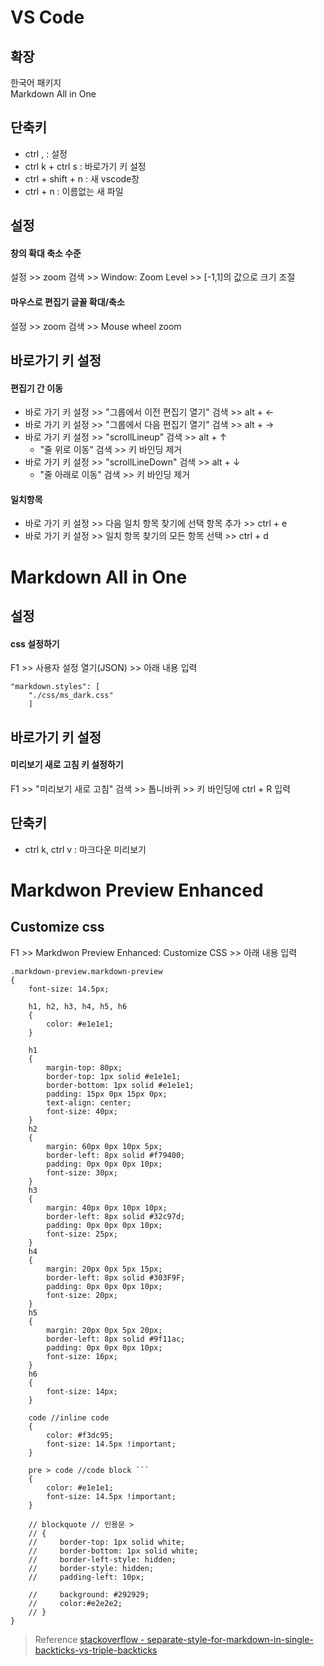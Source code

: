 # VS Code
## 확장
한국어 패키지  
Markdown All in One

## 단축키
* ctrl , : 설정
* ctrl k + ctrl s : 바로가기 키 설정 
* ctrl + shift + n : 새 vscode창
* ctrl + n : 이름없는 새 파일

## 설정
#### 창의 확대 축소 수준  
설정 >> zoom 검색 >> Window: Zoom Level >> [-1,1]의 값으로 크기 조절

#### 마우스로 편집기 글꼴 확대/축소  
설정 >> zoom 검색 >> Mouse wheel zoom

## 바로가기 키 설정
#### 편집기 간 이동  
* 바로 가기 키 설정 >> "그룹에서 이전 편집기 열기" 검색 >> alt + $\leftarrow$   
* 바로 가기 키 설정 >> "그룹에서 다음 편집기 열기" 검색 >> alt + $\rightarrow$ 
* 바로 가기 키 설정 >> "scrollLineup" 검색 >> alt + $\uparrow$ 
  * "줄 위로 이동" 검색 >> 키 바인딩 제거
* 바로 가기 키 설정 >> "scrollLineDown" 검색 >> alt + $\downarrow$ 
  * "줄 아래로 이동" 검색 >> 키 바인딩 제거

#### 일치항목
* 바로 가기 키 설정 >> 다음 일치 항목 찾기에 선택 항목 추가 >> ctrl + e  
* 바로 가기 키 설정 >> 일치 항목 찾기의 모든 항목 선택 >> ctrl + d  

# Markdown All in One
## 설정
#### css 설정하기
F1 >> 사용자 설정 열기(JSON) >> 아래 내용 입력
```
"markdown.styles": [
    "./css/ms_dark.css"
    ]
```

## 바로가기 키 설정
#### 미리보기 새로 고침 키 설정하기  
F1 >> "미리보기 새로 고침" 검색 >> 톱니바퀴 >> 키 바인딩에 ctrl + R 입력

## 단축키
* ctrl k, ctrl v : 마크다운 미리보기

# Markdwon Preview Enhanced

## Customize css
F1 >> Markdwon Preview Enhanced: Customize CSS >> 아래 내용 입력
```
.markdown-preview.markdown-preview 
{
    font-size: 14.5px;     

    h1, h2, h3, h4, h5, h6 
    {        
        color: #e1e1e1;	
    }

    h1	
    {
        margin-top: 80px;
        border-top: 1px solid #e1e1e1;                
        border-bottom: 1px solid #e1e1e1;
        padding: 15px 0px 15px 0px;        
        text-align: center;
        font-size: 40px;
    }
    h2	
    {
        margin: 60px 0px 10px 5px;
        border-left: 8px solid #f79400;
        padding: 0px 0px 0px 10px;        
        font-size: 30px;
    }
    h3	
    {
        margin: 40px 0px 10px 10px;
        border-left: 8px solid #32c97d;
        padding: 0px 0px 0px 10px;        
        font-size: 25px;
    }
    h4	
    {        
        margin: 20px 0px 5px 15px;
        border-left: 8px solid #303F9F;
        padding: 0px 0px 0px 10px;        
        font-size: 20px;
    }
    h5	
    {
        margin: 20px 0px 5px 20px;
        border-left: 8px solid #9f11ac;            
        padding: 0px 0px 0px 10px;        
        font-size: 16px;
    }
    h6	
    {
        font-size: 14px;
    }

    code //inline code
    {
        color: #f3dc95;
        font-size: 14.5px !important;
    }

    pre > code //code block ```
    {
        color: #e1e1e1;	        
        font-size: 14.5px !important;
    }
    
    // blockquote // 인용문 >
    // {
    //     border-top: 1px solid white;
    //     border-bottom: 1px solid white;
    //     border-left-style: hidden;
    //     border-style: hidden;    
    //     padding-left: 10px;
       
    //     background: #292929;
    //     color:#e2e2e2;
    // }
}

```
> Reference
> [stackoverflow - separate-style-for-markdown-in-single-backticks-vs-triple-backticks](https://stackoverflow.com/questions/49703670/separate-style-for-markdown-in-single-backticks-vs-triple-backticks-using-the-m)